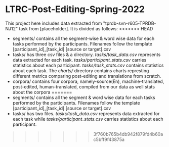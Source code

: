 # LTRC-Post-Editing-Spring-2022

This project here includes data extracted from "tprdb-svn-r605-TPRDB-NJ12" task from \[placeholder\]. It is divided as follows:
<<<<<<< HEAD
* segments/ contains all the segment-wise & word wise data for each tasks performed by the participants. Filenames follow the template \[participant_id\]_\[task_id\]\.[source or target]\.csv
* tasks/ has three csv files & a directory. *tasks/task_data.csv* represents data extracted for each task. *tasks/participant_stats.csv* carries statistics about each participant. *tasks/task_stats.csv* contains statistics about each task. The *charts/* directory contains charts represting different metrics comparing post-editing and translations from scratch.
* corpora/ contains four corpora, namely-source(En), machine-translated, post-edited, human-translated, compiled from our data as well stats about the corpora
=======
* segments/ contains all the segment & word wise data for each tasks performed by the participants. Filenames follow the template \[participant_id\]_\[task_id\]\.[source or target]\.csv
* tasks/ has two files. *tasks/task_data.csv* represents data extracted for each task while *tasks/participant_stats.csv* carries statistics about each participant.
>>>>>>> 3f760b765b4db942f879fd4b60ac5bff9f43875a
